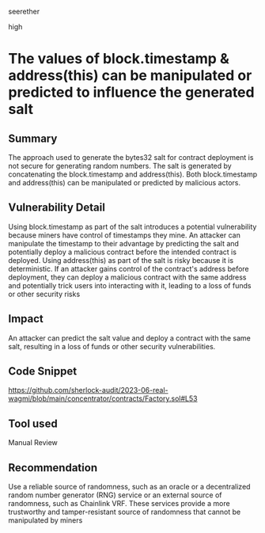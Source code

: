 seerether

high

# The values of block.timestamp & address(this) can be manipulated or predicted to influence the generated salt

## Summary
The approach used to generate the bytes32 salt for contract deployment is not secure for generating random numbers. The salt is generated by concatenating the block.timestamp and address(this). Both block.timestamp and address(this) can be manipulated or predicted by malicious actors.
## Vulnerability Detail
Using block.timestamp as part of the salt introduces a potential vulnerability because miners have control of timestamps they mine. An attacker can manipulate the timestamp to their advantage by predicting the salt and potentially deploy a malicious contract before the intended contract is deployed.
Using address(this) as part of the salt is risky because it is deterministic. If an attacker gains control of the contract's address before deployment, they can deploy a malicious contract with the same address and potentially trick users into interacting with it, leading to a loss of funds or other security risks
## Impact
An attacker can predict the salt value and deploy a contract with the same salt, resulting in a loss of funds or other security vulnerabilities.
## Code Snippet
https://github.com/sherlock-audit/2023-06-real-wagmi/blob/main/concentrator/contracts/Factory.sol#L53
## Tool used

Manual Review

## Recommendation
Use a reliable source of randomness, such as an oracle or a decentralized random number generator (RNG) service or an external source of randomness, such as Chainlink VRF. These services provide a more trustworthy and tamper-resistant source of randomness that cannot be manipulated by miners